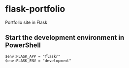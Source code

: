 # flask-portfolio
Portfolio site in Flask

## Start the development environment in PowerShell
```
$env:FLASK_APP = "flaskr"
$env:FLASK_ENV = "development"
```